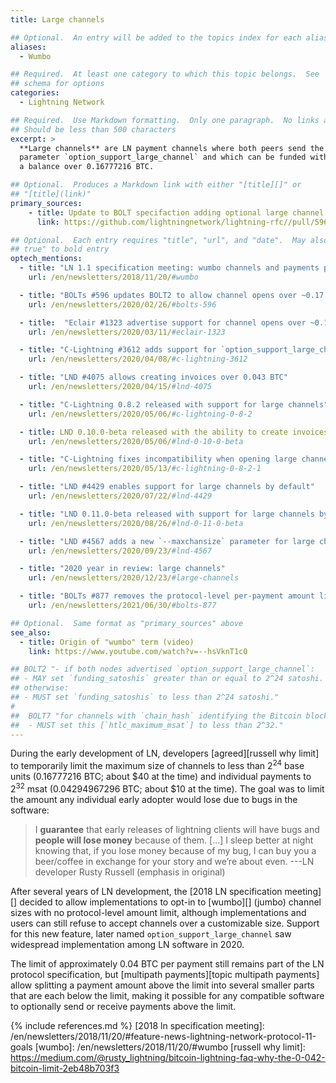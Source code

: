 ```yaml
---
title: Large channels

## Optional.  An entry will be added to the topics index for each alias
aliases:
  - Wumbo

## Required.  At least one category to which this topic belongs.  See
## schema for options
categories:
  - Lightning Network

## Required.  Use Markdown formatting.  Only one paragraph.  No links allowed.
## Should be less than 500 characters
excerpt: >
  **Large channels** are LN payment channels where both peers send the
  parameter `option_support_large_channel` and which can be funded with
  a balance over 0.16777216 BTC.

## Optional.  Produces a Markdown link with either "[title][]" or
## "[title](link)"
primary_sources:
    - title: Update to BOLT specifaction adding optional large channel support
      link: https://github.com/lightningnetwork/lightning-rfc//pull/596

## Optional.  Each entry requires "title", "url", and "date".  May also use "feature:
## true" to bold entry
optech_mentions:
  - title: "LN 1.1 specification meeting: wumbo channels and payments proposal"
    url: /en/newsletters/2018/11/20/#wumbo

  - title: "BOLTs #596 updates BOLT2 to allow channel opens over ~0.17 BTC"
    url: /en/newsletters/2020/02/26/#bolts-596

  - title:  "Eclair #1323 advertise support for channel opens over ~0.17 BTC"
    url: /en/newsletters/2020/03/11/#eclair-1323

  - title: "C-Lightning #3612 adds support for `option_support_large_channel`"
    url: /en/newsletters/2020/04/08/#c-lightning-3612

  - title: "LND #4075 allows creating invoices over 0.043 BTC"
    url: /en/newsletters/2020/04/15/#lnd-4075

  - title: "C-Lightning 0.8.2 released with support for large channels"
    url: /en/newsletters/2020/05/06/#c-lightning-0-8-2

  - title: LND 0.10.0-beta released with the ability to create invoices over 0.043 BTC
    url: /en/newsletters/2020/05/06/#lnd-0-10-0-beta

  - title: "C-Lightning fixes incompatibility when opening large channels with Eclair"
    url: /en/newsletters/2020/05/13/#c-lightning-0-8-2-1

  - title: "LND #4429 enables support for large channels by default"
    url: /en/newsletters/2020/07/22/#lnd-4429

  - title: "LND 0.11.0-beta released with support for large channels by default"
    url: /en/newsletters/2020/08/26/#lnd-0-11-0-beta

  - title: "LND #4567 adds a new `--maxchansize` parameter for large channels"
    url: /en/newsletters/2020/09/23/#lnd-4567

  - title: "2020 year in review: large channels"
    url: /en/newsletters/2020/12/23/#large-channels

  - title: "BOLTs #877 removes the protocol-level per-payment amount limit"
    url: /en/newsletters/2021/06/30/#bolts-877

## Optional.  Same format as "primary_sources" above
see_also:
  - title: Origin of "wumbo" term (video)
    link: https://www.youtube.com/watch?v=--hsVknT1c0

## BOLT2 "- if both nodes advertised `option_support_large_channel`:
## - MAY set `funding_satoshis` greater than or equal to 2^24 satoshi.
## otherwise:
## - MUST set `funding_satoshis` to less than 2^24 satoshi."
#
##  BOLT7 "for channels with `chain_hash` identifying the Bitcoin blockchain:
##  - MUST set this [`htlc_maximum_msat`] to less than 2^32."
---
```

During the early development of LN, developers [agreed][russell why
limit] to temporarily limit the maximum size of channels to less than
2<sup>24</sup> base units (0.16777216 BTC; about $40 at the time) and
individual payments to 2<sup>32</sup> msat (0.04294967296 BTC; about
$10 at the time).  The goal was to limit the amount any individual
early adopter would lose due to bugs in the software:

> I **guarantee** that early releases of lightning clients will have
> bugs and **people will lose money** because of them. [...] I sleep
> better at night knowing that, if you lose money because of my bug, I
> can buy you a beer/coffee in exchange for your story and we’re about
> even. ---LN developer Rusty Russell (emphasis in original)

After several years of LN development, the [2018 LN specification
meeting][] decided to allow implementations to opt-in to [wumbo][]
(jumbo) channel sizes with no protocol-level amount limit, although
implementations and users can still refuse to accept channels over
a customizable size.  Support for this new feature, later named
`option_support_large_channel` saw widespread implementation among LN
software in 2020.

The limit of approximately 0.04 BTC per payment still remains part of
the LN protocol specification, but [multipath payments][topic
multipath payments] allow splitting a payment amount above the limit
into several smaller parts that are each below the limit, making it
possible for any compatible software to optionally send or receive
payments above the limit.

{% include references.md %}
[2018 ln specification meeting]: /en/newsletters/2018/11/20/#feature-news-lightning-network-protocol-11-goals
[wumbo]: /en/newsletters/2018/11/20/#wumbo
[russell why limit]: https://medium.com/@rusty_lightning/bitcoin-lightning-faq-why-the-0-042-bitcoin-limit-2eb48b703f3
